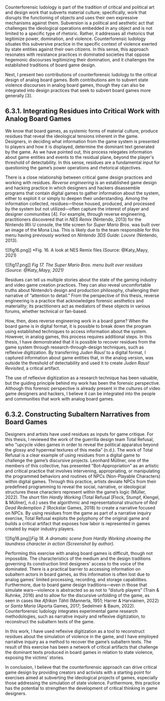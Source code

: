 Counterforensic ludology is part of the tradition of critical and political art and design work that subverts material culture; specifically, work that disrupts the functioning of objects and uses their own expressive mechanisms against them. Subversion is a political and aesthetic act that challenges the ideological operations embedded in any object and is not limited to a specific type of rhetoric. Rather, it addresses all rhetorics that legitimize power, domination, and violence. Counterforensic ludology situates this subversive practice in the specific context of violence exerted by state entities against their own citizens. In this sense, this approach resonates with resistance practices in dominated societies that oppose hegemonic discourses legitimizing their domination, and it challenges the established traditions of board game design.

Next, I present two contributions of counterforensic ludology to the critical design of analog board games. Both contributions aim to subvert state violence discourses in analog board games, though they can also be integrated into design practices that seek to subvert board games more generally [3].
## 6.3.1. Integrating Residues into Critical Work with Analog Board Games
We know that board games, as systemic forms of material culture, produce residues that reveal the ideological tensions inherent in the game. Designers, in deciding what information from the game system is presented to players and how it is displayed, determine the dominant text generated by the game. As we have pointed out, this process relegates information about game entities and events to the residual plane, beyond the player's threshold of detectability. In this sense, residues are a fundamental input for questioning the game’s power operations and rhetorical objectives.

There is a close relationship between critical game design practices and working with residues. *Reverse engineering* is an established game design and hacking practice in which designers and hackers disassemble programs that contain digital games to gather information about the system, either to exploit it or simply to deepen their understanding. Among the information collected, residues—those housed, produced, and processed by the system but not utilized—often capture the interest of player and designer communities [4]. For example, through reverse engineering, practitioners discovered that in *NES Remix* (Nintendo, 2013) for the Nintendo Wii U console, the title screen for *Super Mario Bros.* was built over an image of the Mona Lisa. This is likely due to the team responsible for this menu having previously worked on *Nintendo 3DS Guide: Louvre* (Nintendo, 2013).

![[fig16.png]]
*Fig. 16. A look at NES Remix files (Source: @Katy_Mayy, 2021)

![[fig17.png]]
*Fig 17. The Super Mario Bros. menu built over residues (Source: @Katy_Mayy, 2021)*
  
Residues can tell us multiple stories about the state of the gaming industry and video game creation practices. They can also reveal uncomfortable truths about Nintendo’s design and production philosophy, challenging their narrative of “attention to detail.” From the perspective of this thesis, reverse engineering is a practice that acknowledges forensic aesthetics and materiality; its practitioners act as mediators of these objects in various forums, whether technical or fan-based.

How, then, does reverse engineering work in a board game? When the board game is in digital format, it is possible to break down the program using established techniques to access information about the system. However, in analog games, this process requires additional steps. In this thesis, I have demonstrated that it is possible to recover residues from the game system through research-through-design techniques, such as reflexive digitization. By transferring *Juden Raus!* to a digital format, I captured information about game entities that, in the analog version, was outside the threshold of detectability and used it to create *Juden Raus! Revisited*, a critical artifact.

The use of reflexive digitization as a research technique has been valuable, but the guiding principle behind my work has been the forensic perspective. Although this forensic perspective is already present in the cultures of video game designers and hackers, I believe it can be integrated into the people and communities that work with analog board games.
## 6.3.2. Constructing Subaltern Narratives from Board Games
Designers and artists have used residues as inputs for game critique. For this thesis, I reviewed the work of the guerrilla design team Total Refusal, who “upcycle video games in order to reveal the political apparatus beyond the glossy and hyperreal textures of this media” (n.d.). The work of Total Refusal is a clear example of using residues from a digital game to challenge the game’s discursive projects. Leonhard Müllner, one of the members of this collective, has presented "Bot-Appropriation" as an artistic and critical practice that involves intervening, appropriating, or manipulating the programmed behaviors and routines of NPCs (Non-Playable Characters) within digital games. Through this practice, artists deviate NPCs from their predefined programming to reveal the social, narrative, or ideological structures these characters represent within the game’s logic (Müller, 2022). The short film *Hardly Working* (Total Refusal [Flock, Stumpf, Klengel, & Müllner], n.d.) uses the algorithmic and representational structure of *Red Dead Redemption 2* (Rockstar Games, 2018) to create a narrative focused on NPCs. By using residues from the game as part of a narrative inquiry exercise, Total Refusal exploits the polyphony of the original game and builds a critical artifact that exposes how labor is represented in games created by major industry players.

![[fig18.png]]*Fig 18. A dramatic scene from Hardly Working showing the laundress character in action (Screenshot by author).*

Performing this exercise with analog board games is difficult, though not impossible. The characteristics of the medium and the design traditions governing its construction limit designers' access to the voice of the dominated. There is a practical barrier to accessing information on subaltern actors in board games, as this information is often lost due to analog games’ limited processing, recording, and storage capabilities. Furthermore, due to board game design traditions—even in those that simulate wars—violence is abstracted so as not to “disturb players” (Train & Ruhnke, 2016) and to allow for the discursive unfolding of the game, as seen in cases like *Afrikan Tähti* (Mannerla, 1951; Harrer & Harviainen, 2022) or *Santa Maria* (Aporta Games, 2017; Sedelmeir & Baum, 2022). Counterforensic ludology integrates experimental game research methodologies, such as narrative inquiry and reflexive digitization, to reconstruct the subaltern texts of the game.

In this work, I have used reflexive digitization as a tool to reconstruct residues about the simulation of violence in the game, and I have employed narrative inquiry as a method to recover the game’s subaltern texts. The result of this exercise has been a network of critical artifacts that challenge the dominant texts produced in board games in relation to state violence, exposing the victims’ stories.

In conclusion, I believe that the counterforensic approach can drive critical game design by providing creators and activists with a starting point for exercises aimed at subverting the ideological projects of games, especially those addressing the simulation of state violence. Furthermore, this practice has the potential to strengthen the development of critical thinking in game designers.